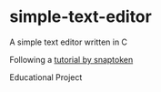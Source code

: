 # simple-text-editor
A simple text editor written in C

Following a [tutorial by snaptoken](https://viewsourcecode.org/snaptoken/kilo/)

Educational Project
